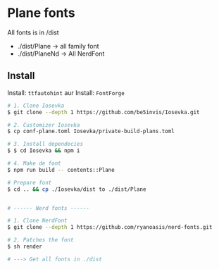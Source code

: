 # Plane fonts

All fonts is in /dist

- ./dist/Plane -> all family font
- ./dist/PlaneNd -> All NerdFont

## Install

Install: `ttfautohint` aur
Install: `FontForge`

```bash
# 1. Clone Iosevka
$ git clone --depth 1 https://github.com/be5invis/Iosevka.git

# 2. Customizer Iosevka
$ cp conf-plane.toml Iosevka/private-build-plans.toml

# 3. Install dependecies
$ $ cd Iosevka && npm i

# 4. Make de font
$ npm run build -- contents::Plane

# Prepare font
$ cd .. && cp ./Iosevka/dist to ./dist/Plane


# ------ Nerd fonts ------

# 1. Clone NerdFont
$ git clone --depth 1 https://github.com/ryanoasis/nerd-fonts.git

# 2. Patches the font
$ sh render

# ---> Get all fonts in ./dist

```
